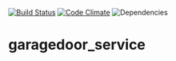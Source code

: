 [![Build Status](https://travis-ci.org/hartalex/garagedoor_service.svg?branch=master)](https://travis-ci.org/hartalex/garagedoor_service)
[![Code Climate](https://codeclimate.com/github/hartalex/garagedoor_service/badges/gpa.svg)](https://codeclimate.com/github/hartalex/garagedoor_service)
![Dependencies](https://david-dm.org/hartalex/garagedoor_service.svg)
# garagedoor_service
